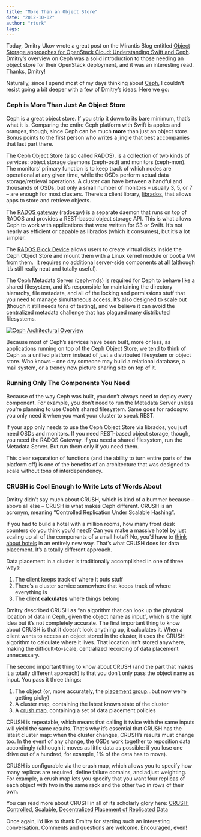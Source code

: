 ```yaml
---
title: "More Than an Object Store"
date: "2012-10-02"
author: "rturk"
tags: 
---
```


Today, Dmitry Ukov wrote a great post on the Mirantis Blog entitled [Object Storage approaches for OpenStack Cloud: Understanding Swift and Ceph](http://www.mirantis.com/blog/object-storage-openstack-cloud-swift-ceph/trackback/). Dmitry’s overview on Ceph was a solid introduction to those needing an object store for their OpenStack deployment, and it was an interesting read. Thanks, Dmitry!

Naturally, since I spend most of my days thinking about [Ceph](http://ceph.com), I couldn’t resist going a bit deeper with a few of Dmitry’s ideas. Here we go:

### Ceph is More Than Just An Object Store

Ceph is a great object store. If you strip it down to its bare minimum, that’s what it is. Comparing the entire Ceph platform with Swift is apples and oranges, though, since Ceph can be much **more** than just an object store. Bonus points to the first person who writes a jingle that best accompanies that last part there.

The Ceph Object Store (also called RADOS), is a collection of two kinds of services: object storage daemons (ceph-osd) and monitors (ceph-mon). The monitors’ primary function is to keep track of which nodes are operational at any given time, while the OSDs perform actual data storage/retrieval operations. A cluster can have between a handful and thousands of OSDs, but only a small number of monitors – usually 3, 5, or 7 – are enough for most clusters. There’s a client library, [librados](http://ceph.com/docs/master/api/librados/), that allows apps to store and retrieve objects.

The [RADOS gateway](http://ceph.com/docs/master/radosgw/) (radosgw) is a separate daemon that runs on top of RADOS and provides a REST-based object storage API. This is what allows Ceph to work with applications that were written for S3 or Swift. It’s not nearly as efficient or capable as librados (which it consumes), but it’s a lot simpler.

The [RADOS Block Device](http://ceph.com/docs/master/rbd/rbd/) allows users to create virtual disks inside the Ceph Object Store and mount them with a Linux kernel module or boot a VM from them.  It requires no additional server-side components at all (although it’s still really neat and totally useful).

The Ceph Metadata Server (ceph-mds) is required for Ceph to behave like a shared filesystem, and it’s responsible for maintaining the directory hierarchy, file metadata, and all of the locking and permissions stuff that you need to manage simultaneous access. It’s also designed to scale out (though it still needs tons of testing), and we believe it can avoid the centralized metadata challenge that has plagued many distributed filesystems.

[![](images/ceph-arch-overview1.png "Ceph Architectural Overview")](http://ceph.com/wp-content/uploads/2012/10/ceph-arch-overview1.png)

Because most of Ceph’s services have been built, more or less, as applications running on top of the Ceph Object Store, we tend to think of Ceph as a unified platform instead of just a distributed filesystem or object store. Who knows – one day someone may build a relational database, a mail system, or a trendy new picture sharing site on top of it.

### Running Only The Components You Need

Because of the way Ceph was built, you don’t always need to deploy every component. For example, you don’t need to run the Metadata Server unless you’re planning to use Ceph’s shared filesystem. Same goes for radosgw: you only need it when you want your cluster to speak REST.

If your app only needs to use the Ceph Object Store via librados, you just need OSDs and monitors. If you need REST-based object storage, though, you need the RADOS Gateway. If you need a shared filesystem, run the Metadata Server. But run them only if you need them.

This clear separation of functions (and the ability to turn entire parts of the platform off) is one of the benefits of an architecture that was designed to scale without tons of interdependency.

### CRUSH is Cool Enough to Write Lots of Words About

Dmitry didn’t say much about CRUSH, which is kind of a bummer because – above all else – CRUSH is what makes Ceph different. CRUSH is an acronym, meaning “Controlled Replication Under Scalable Hashing”.

If you had to build a hotel with a million rooms, how many front desk counters do you think you’d need? Can you make a massive hotel by just scaling up all of the components of a small hotel? No, you’d have to [think about hotels](http://www.youtube.com/watch?v=xRCEHI2pStI) in an entirely new way. That’s what CRUSH does for data placement. It’s a totally different approach.

Data placement in a cluster is traditionally accomplished in one of three ways:

1. The client keeps track of where it puts stuff
2. There’s a cluster service somewhere that keeps track of where everything is
3. The client **calculates** where things belong

Dmitry described CRUSH as “an algorithm that can look up the physical location of data in Ceph, given the object name as input”, which is the right idea but it’s not completely accurate. The first important thing to know about CRUSH is that it doesn’t look anything up, it calculates it. When a client wants to access an object stored in the cluster, it uses the CRUSH algorithm to calculate where it lives. That location isn’t stored anywhere, making the difficult-to-scale, centralized recording of data placement unnecessary.

The second important thing to know about CRUSH (and the part that makes it a totally different approach) is that you don’t only pass the object name as input. You pass it three things:

1. The object (or, more accurately, the [placement group](http://ceph.com/docs/master/cluster-ops/placement-groups/)…but now we’re getting picky)
2. A cluster map, containing the latest known state of the cluster
3. A [crush map](http://ceph.com/docs/master/cluster-ops/crush-map/), containing a set of data placement policies

CRUSH is repeatable, which means that calling it twice with the same inputs will yield the same results. That’s why it’s essential that CRUSH has the latest cluster map: when the cluster changes, CRUSH’s results must change too. In the event of any change, the OSDs work together to reposition data accordingly (although it moves as little data as possible: if you lose one drive out of a hundred, for example, 1% of the data has to move).

CRUSH is configurable via the crush map, which allows you to specify how many replicas are required, define failure domains, and adjust weighting. For example, a crush map lets you specify that you want four replicas of each object with two in the same rack and the other two in rows of their own.

You can read more about CRUSH in all of its scholarly glory here: [CRUSH: Controlled, Scalable, Decentralized Placement of Replicated Data](http://ceph.newdream.net/papers/weil-crush-sc06.pdf)

Once again, I’d like to thank Dmitry for starting such an interesting conversation. Comments and questions are welcome. Encouraged, even!

